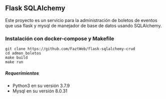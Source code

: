 ## Flask SQLAlchemy

Este proyecto es un servicio para la administración de boletos de eventos que usa flask y mysql de manejador de base de datos usando SQLAlchemy.

### Instalación con docker-compose y Makefile

```
git clone https://github.com/FaztWeb/flask-sqlalchemy-crud
cd admon_boletos
make build
make run
```


##### Requerimientos

* Python3 en su versión 3.7.9
* Mysql en su versión 8.0.31
